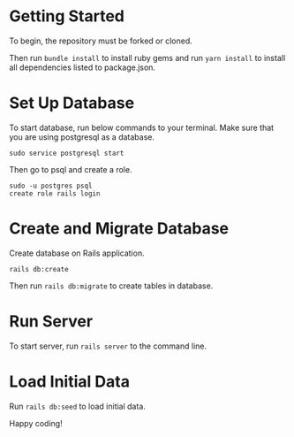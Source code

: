 # Getting Started

To begin, the repository must be forked or cloned.

Then run `bundle install` to install ruby gems and run `yarn install` to install all dependencies listed to package.json.

# Set Up Database

To start database, run below commands to your terminal. Make sure that you are using postgresql as a database.

```
sudo service postgresql start
```

Then go to psql and create a role.

```
sudo -u postgres psql
create role rails login
```

# Create and Migrate Database

Create database on Rails application.

```
rails db:create
```

Then run `rails db:migrate` to create tables in database.

# Run Server

To start server, run `rails server` to the command line.

# Load Initial Data

Run `rails db:seed` to load initial data.

Happy coding!

